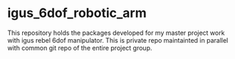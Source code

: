 # igus_6dof_robotic_arm
This repository holds the packages developed for my master project work with igus rebel 6dof manipulator. This is private repo maintainted in parallel with common git repo of the entire project group.
